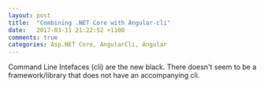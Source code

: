 ```yaml
---
layout: post
title:  "Combining .NET Core with Angular-cli"
date:   2017-03-11 21:22:52 +1100
comments: true
categories: Asp.NET Core, AngularCli, Angular
---
```


Command Line Intefaces (cli) are the new black. There doesn't seem to be a framework/library that does not have an accompanying cli. 

